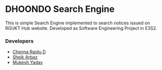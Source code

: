 # DHOONDO Search Engine #

This is simple Search Engine implemented to search notices issued on RGUKT Hub website. Developed as Software Engineering Project in E3S2.

### Developers ###

* [Chenna Raidu D](https://bitbucket.org/dchennaraidu/)
* [Sheik Arbaz](https://bitbucket.org/arbaz7/)
* [Mukesh Yadav](https://bitbucket.org/MukeshyadavP/)